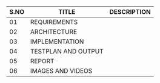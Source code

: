 | S.NO | TITLE | DESCRIPTION |
|------|-------|-------------|
| 01 | REQUIREMENTS |
| 02 | ARCHITECTURE |
| 03 | IMPLEMENTATION |
| 04 | TESTPLAN AND OUTPUT |
| 05 | REPORT |
| 06 | IMAGES AND VIDEOS |
